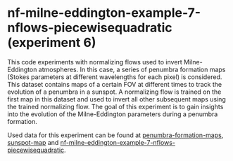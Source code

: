 # nf-milne-eddington-example-7-nflows-piecewisequadratic (experiment 6)
This code experiments with normalizing flows used to invert Milne-Eddington atmospheres. In this case, a series of penumbra formation maps (Stokes parameters at different wavelengths for each pixel) is considered. This dataset contains maps of a certain FOV at different times to track the evolution of a penumbra in a sunspot. A normalizing flow is trained on the first map in this dataset and used to invert all other subsequent maps using the trained normalizing flow. The goal of this experiment is to gain insights into the evolution of the Milne-Eddington parameters during a penumbra formation.

Used data for this experiment can be found at [penumbra-formation-maps](https://drive.google.com/drive/folders/1-W3vCJC4gEsQWW0pzwF8PbQ3erE0eGPI?usp=drive_link/), [sunspot-map](https://drive.google.com/drive/folders/1AM6oA1mLYQ_DtIlSv52aYXDNDTygRQyq?usp=drive_link) and [nf-milne-eddington-example-7-nflows-piecewisequadratic](https://drive.google.com/drive/folders/1K9pyls88DoU9_cDIGcNPVPb0rMm0QR4S?usp=drive_link).

